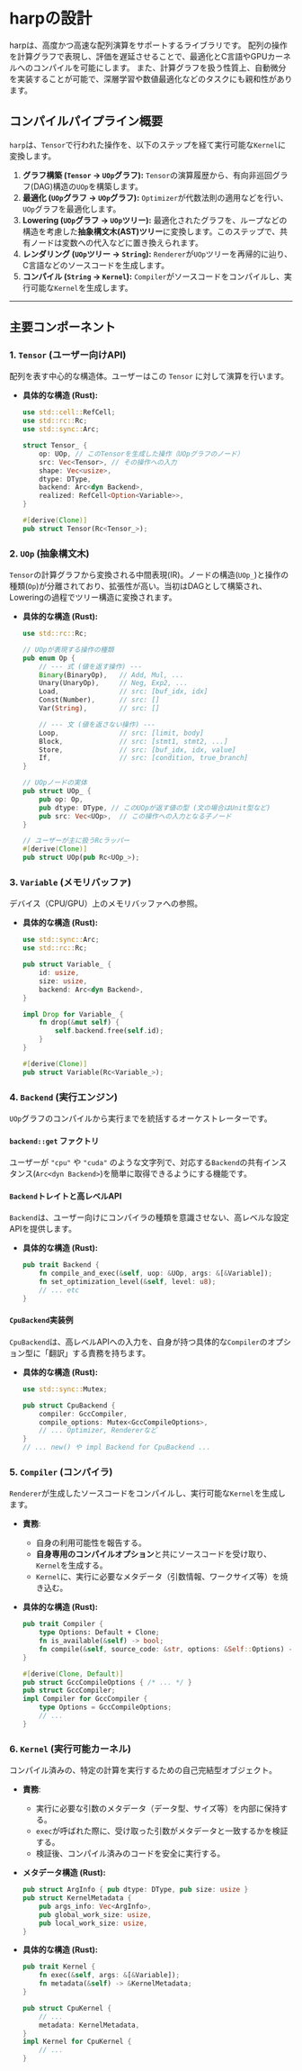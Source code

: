 # harpの設計

harpは、高度かつ高速な配列演算をサポートするライブラリです。
配列の操作を計算グラフで表現し、評価を遅延させることで、最適化とC言語やGPUカーネルへのコンパイルを可能にします。
また、計算グラフを扱う性質上、自動微分を実装することが可能で、深層学習や数値最適化などのタスクにも親和性があります。

## コンパイルパイプライン概要

`harp`は、`Tensor`で行われた操作を、以下のステップを経て実行可能な`Kernel`に変換します。

1.  **グラフ構築 (`Tensor` -> `UOp`グラフ):** `Tensor`の演算履歴から、有向非巡回グラフ(DAG)構造の`UOp`を構築します。
2.  **最適化 (`UOp`グラフ -> `UOp`グラフ):** `Optimizer`が代数法則の適用などを行い、`UOp`グラフを最適化します。
3.  **Lowering (`UOp`グラフ -> `UOp`ツリー):** 最適化されたグラフを、ループなどの構造を考慮した**抽象構文木(AST)ツリー**に変換します。このステップで、共有ノードは変数への代入などに置き換えられます。
4.  **レンダリング (`UOp`ツリー -> `String`):** `Renderer`が`UOp`ツリーを再帰的に辿り、C言語などのソースコードを生成します。
5.  **コンパイル (`String` -> `Kernel`):** `Compiler`がソースコードをコンパイルし、実行可能な`Kernel`を生成します。

---

## 主要コンポーネント

### 1. `Tensor` (ユーザー向けAPI)

配列を表す中心的な構造体。ユーザーはこの `Tensor` に対して演算を行います。

- **具体的な構造 (Rust):**
    ```rust
    use std::cell::RefCell;
    use std::rc::Rc;
    use std::sync::Arc;

    struct Tensor_ {
        op: UOp, // このTensorを生成した操作（UOpグラフのノード）
        src: Vec<Tensor>, // その操作への入力
        shape: Vec<usize>,
        dtype: DType,
        backend: Arc<dyn Backend>,
        realized: RefCell<Option<Variable>>,
    }

    #[derive(Clone)]
    pub struct Tensor(Rc<Tensor_>);
    ```

### 2. `UOp` (抽象構文木)

`Tensor`の計算グラフから変換される中間表現(IR)。ノードの構造(`UOp_`)と操作の種類(`Op`)が分離されており、拡張性が高い。当初はDAGとして構築され、Loweringの過程でツリー構造に変換されます。

- **具体的な構造 (Rust):**
    ```rust
    use std::rc::Rc;

    // UOpが表現する操作の種類
    pub enum Op {
        // --- 式 (値を返す操作) ---
        Binary(BinaryOp),   // Add, Mul, ...
        Unary(UnaryOp),     // Neg, Exp2, ...
        Load,               // src: [buf_idx, idx]
        Const(Number),      // src: []
        Var(String),        // src: []

        // --- 文 (値を返さない操作) ---
        Loop,               // src: [limit, body]
        Block,              // src: [stmt1, stmt2, ...]
        Store,              // src: [buf_idx, idx, value]
        If,                 // src: [condition, true_branch]
    }

    // UOpノードの実体
    pub struct UOp_ {
        pub op: Op,
        pub dtype: DType, // このUOpが返す値の型 (文の場合はUnit型など)
        pub src: Vec<UOp>,  // この操作への入力となる子ノード
    }

    // ユーザーが主に扱うRcラッパー
    #[derive(Clone)]
    pub struct UOp(pub Rc<UOp_>);
    ```

### 3. `Variable` (メモリバッファ)

デバイス（CPU/GPU）上のメモリバッファへの参照。

- **具体的な構造 (Rust):**
    ```rust
    use std::sync::Arc;
    use std::rc::Rc;

    pub struct Variable_ {
        id: usize,
        size: usize,
        backend: Arc<dyn Backend>,
    }

    impl Drop for Variable_ {
        fn drop(&mut self) {
            self.backend.free(self.id);
        }
    }

    #[derive(Clone)]
    pub struct Variable(Rc<Variable_>);
    ```

### 4. `Backend` (実行エンジン)

`UOp`グラフのコンパイルから実行までを統括するオーケストレーターです。

#### `backend::get` ファクトリ

ユーザーが `"cpu"` や `"cuda"` のような文字列で、対応する`Backend`の共有インスタンス(`Arc<dyn Backend>`)を簡単に取得できるようにする機能です。

#### `Backend`トレイトと高レベルAPI

`Backend`は、ユーザー向けにコンパイラの種類を意識させない、高レベルな設定APIを提供します。

- **具体的な構造 (Rust):**
    ```rust
    pub trait Backend {
        fn compile_and_exec(&self, uop: &UOp, args: &[&Variable]);
        fn set_optimization_level(&self, level: u8);
        // ... etc
    }
    ```

#### `CpuBackend`実装例

`CpuBackend`は、高レベルAPIへの入力を、自身が持つ具体的な`Compiler`のオプション型に「翻訳」する責務を持ちます。

- **具体的な構造 (Rust):**
    ```rust
    use std::sync::Mutex;

    pub struct CpuBackend {
        compiler: GccCompiler,
        compile_options: Mutex<GccCompileOptions>,
        // ... Optimizer, Rendererなど
    }
    // ... new() や impl Backend for CpuBackend ...
    ```

### 5. `Compiler` (コンパイラ)

`Renderer`が生成したソースコードをコンパイルし、実行可能な`Kernel`を生成します。

- **責務**:
  - 自身の利用可能性を報告する。
  - **自身専用のコンパイルオプション**と共にソースコードを受け取り、`Kernel`を生成する。
  - `Kernel`に、実行に必要なメタデータ（引数情報、ワークサイズ等）を焼き込む。

- **具体的な構造 (Rust):**
    ```rust
    pub trait Compiler {
        type Options: Default + Clone;
        fn is_available(&self) -> bool;
        fn compile(&self, source_code: &str, options: &Self::Options) -> Result<Arc<dyn Kernel>, Error>;
    }

    #[derive(Clone, Default)]
    pub struct GccCompileOptions { /* ... */ }
    pub struct GccCompiler;
    impl Compiler for GccCompiler {
        type Options = GccCompileOptions;
        // ...
    }
    ```

### 6. `Kernel` (実行可能カーネル)

コンパイル済みの、特定の計算を実行するための自己完結型オブジェクト。

- **責務**:
  - 実行に必要な引数のメタデータ（データ型、サイズ等）を内部に保持する。
  - `exec`が呼ばれた際に、受け取った引数がメタデータと一致するかを検証する。
  - 検証後、コンパイル済みのコードを安全に実行する。

- **メタデータ構造 (Rust):**
    ```rust
    pub struct ArgInfo { pub dtype: DType, pub size: usize }
    pub struct KernelMetadata {
        pub args_info: Vec<ArgInfo>,
        pub global_work_size: usize,
        pub local_work_size: usize,
    }
    ```

- **具体的な構造 (Rust):**
    ```rust
    pub trait Kernel {
        fn exec(&self, args: &[&Variable]);
        fn metadata(&self) -> &KernelMetadata;
    }

    pub struct CpuKernel {
        // ...
        metadata: KernelMetadata,
    }
    impl Kernel for CpuKernel {
        // ...
    }
    ```